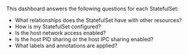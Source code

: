This dashboard answers the following questions for each StatefulSet:

- What relationships does the StatefulSet have with other resources?
- How is my StatefulSet configured?
- Is the host network access enabled?
- Is the host PID sharing or the host IPC sharing enabled?
- What labels and annotations are applied?
